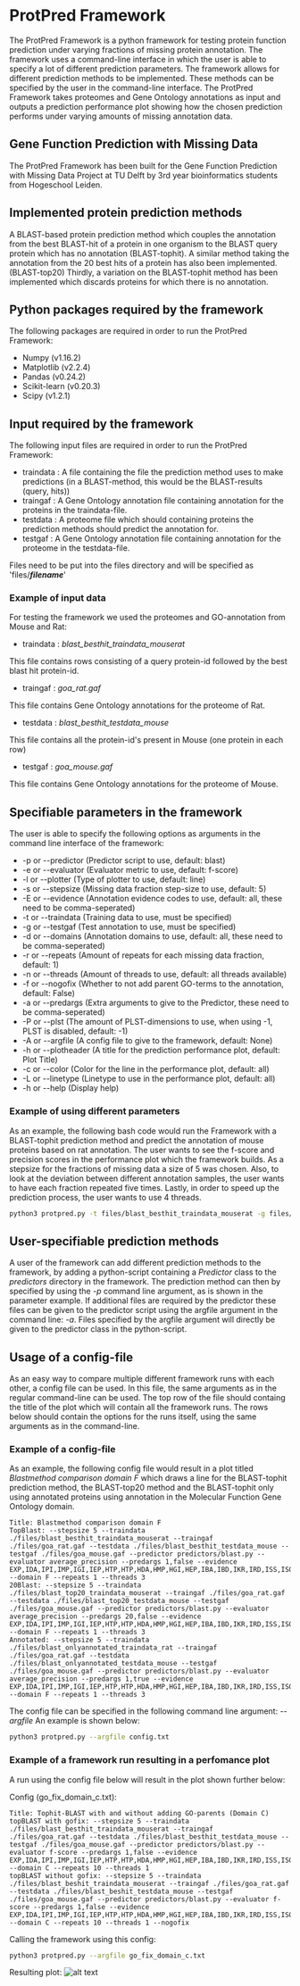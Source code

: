 # ProtPred Framework
The ProtPred Framework is a python framework for testing protein function prediction under varying fractions of missing protein annotation.
The framework uses a command-line interface in which the user is able to specify a lot of different prediction parameters.
The framework allows for different prediction methods to be implemented. These methods can be specified by the user in the command-line interface. 
The ProtPred Framework takes proteomes and Gene Ontology annotations as input and outputs a prediction performance plot showing how
the chosen prediction performs under varying amounts of missing annotation data.

## Gene Function Prediction with Missing Data
The ProtPred Framework has been built for the Gene Function Prediction with Missing Data Project at TU Delft by 3rd year
bioinformatics students from Hogeschool Leiden.

## Implemented protein prediction methods
A BLAST-based protein prediction method which couples the annotation from the best BLAST-hit of a protein in one organism to the BLAST query protein
which has no annotation (BLAST-tophit). A similar method taking the annotation from the 20 best hits of a protein has also been implemented. (BLAST-top20)
Thirdly, a variation on the BLAST-tophit method has been implemented which discards proteins for which there is no annotation.

## Python packages required by the framework
The following packages are required in order to run the ProtPred Framework:
* Numpy (v1.16.2)
* Matplotlib (v2.2.4)
* Pandas (v0.24.2)
* Scikit-learn (v0.20.3)
* Scipy (v1.2.1)

## Input required by the framework
The following input files are required in order to run the ProtPred Framework:
* traindata : A file containing the file the prediction method uses to make predictions (in a BLAST-method, this would be the BLAST-results (query, hits))
* traingaf : A Gene Ontology annotation file containing annotation for the proteins in the traindata-file.
* testdata : A proteome file which should containing proteins the prediction methods should predict the annotation for.
* testgaf : A Gene Ontology annotation file containing annotation for the proteome in the testdata-file.

Files need to be put into the files directory and will be specified as 'files/**_filename_**'

### Example of input data
For testing the framework we used the proteomes and GO-annotation from Mouse and Rat:
* traindata : _blast_besthit_traindata_mouserat_

This file contains rows consisting of a query protein-id followed by the best blast hit protein-id. 

* traingaf : _goa_rat.gaf_

This file contains Gene Ontology annotations for the proteome of Rat.
* testdata : _blast_besthit_testdata_mouse_

This file contains all the protein-id's present in Mouse (one protein in each row)
* testgaf : _goa_mouse.gaf_

This file contains Gene Ontology annotations for the proteome of Mouse.

## Specifiable parameters in the framework
The user is able to specify the following options as arguments in the command line interface of the framework:
* -p or --predictor (Predictor script to use, default: blast)
* -e or --evaluator (Evaluator metric to use, default: f-score)
* -l or --plotter (Type of plotter to use, default: line)
* -s or --stepsize (Missing data fraction step-size to use, default: 5)
* -E or --evidence (Annotation evidence codes to use, default: all, these need to be comma-seperated)
* -t or --traindata (Training data to use, must be specified)
* -g or --testgaf (Test annotation to use, must be specified)
* -d or --domains (Annotation domains to use, default: all, these need to be comma-seperated)
* -r or --repeats (Amount of repeats for each missing data fraction, default: 1)
* -n or --threads (Amount of threads to use, default: all threads available)
* -f or --nogofix (Whether to not add parent GO-terms to the annotation, default: False)
* -a or --predargs (Extra arguments to give to the Predictor, these need to be comma-seperated)
* -P or --plst (The amount of PLST-dimensions to use, when using -1, PLST is disabled, default: -1)
* -A or --argfile (A config file to give to the framework, default: None)
* -h or --plotheader (A title for the prediction performance plot, default: Plot Title)
* -c or --color (Color for the line in the performance plot, default: all)
* -L or --linetype (Linetype to use in the performance plot, default: all)
* -h or --help (Display help)

### Example of using different parameters

As an example, the following bash code would run the Framework with a BLAST-tophit prediction method and
predict the annotation of mouse proteins based on rat annotation. The user wants to see the f-score and precision scores
in the performance plot which the framework builds. As a stepsize for the fractions of missing data a size of 5 was chosen.
Also, to look at the deviation between different annotation samples, the user wants to have each fraction repeated five times.
Lastly, in order to speed up the prediction process, the user wants to use 4 threads.
```bash
python3 protpred.py -t files/blast_besthit_traindata_mouserat -g files/goa_rat.gaf -T files/blast_besthit_testdata_mouse -G files/goa_mouse.gaf -p predictors/pred_blast_besthit.py -e f-score,precision -s 5 -r 5 -n 4
```

## User-specifiable prediction methods
A user of the framework can add different prediction methods to the framework, by adding a python-script containing a _Predictor_ class to the
_predictors_ directory in the framework. The prediction method can then by specified by using the _-p_ command line argument, as is shown
in the parameter example. If additional files are required by the predictor these files can be given to the predictor script using
the argfile argument in the command line: _-a_. Files specified by the argfile argument will directly be given to the predictor class in the python-script.

## Usage of a config-file
As an easy way to compare multiple different framework runs with each other, a config file can be used. In this file, the same arguments as in the regular command-line can be used. The top row of
the file should containg the title of the plot which will contain all the framework runs. The rows below should contain the options for the runs itself, using the same arguments as in the command-line.

### Example of a config-file
As an example, the following config file would result in a plot titled _Blastmethod comparison domain F_ which draws
a line for the BLAST-tophit prediction method, the BLAST-top20 method and the BLAST-tophit only using annotated proteins using
annotation in the Molecular Function Gene Ontology domain.

```
Title: Blastmethod comparison domain F
TopBlast: --stepsize 5 --traindata ./files/blast_besthit_traindata_mouserat --traingaf ./files/goa_rat.gaf --testdata ./files/blast_besthit_testdata_mouse --testgaf ./files/goa_mouse.gaf --predictor predictors/blast.py --evaluator average_precision --predargs 1,false --evidence EXP,IDA,IPI,IMP,IGI,IEP,HTP,HTP,HDA,HMP,HGI,HEP,IBA,IBD,IKR,IRD,ISS,ISO,ISA,ISM,IGC,RCA,TAS,NAS,IC,ND,IEA,IEA --domain F --repeats 1 --threads 3 
20Blast: --stepsize 5 --traindata ./files/blast_top20_traindata_mouserat --traingaf ./files/goa_rat.gaf --testdata ./files/blast_top20_testdata_mouse --testgaf ./files/goa_mouse.gaf --predictor predictors/blast.py --evaluator average_precision --predargs 20,false --evidence EXP,IDA,IPI,IMP,IGI,IEP,HTP,HTP,HDA,HMP,HGI,HEP,IBA,IBD,IKR,IRD,ISS,ISO,ISA,ISM,IGC,RCA,TAS,NAS,IC,ND,IEA,IEA --domain F --repeats 1 --threads 3
Annotated: --stepsize 5 --traindata ./files/blast_onlyannotated_traindata_rat --traingaf ./files/goa_rat.gaf --testdata ./files/blast_onlyannotated_testdata_mouse --testgaf ./files/goa_mouse.gaf --predictor predictors/blast.py --evaluator average_precision --predargs 1,true --evidence EXP,IDA,IPI,IMP,IGI,IEP,HTP,HTP,HDA,HMP,HGI,HEP,IBA,IBD,IKR,IRD,ISS,ISO,ISA,ISM,IGC,RCA,TAS,NAS,IC,ND,IEA,IEA --domain F --repeats 1 --threads 3
```

The config file can be specified in the following command line argument: _--argfile_
An example is shown below:
```bash
python3 protpred.py --argfile config.txt
```
### Example of a framework run resulting in a perfomance plot
A run using the config file below will result in the plot shown further below:


Config (go_fix_domain_c.txt):
```
Title: Tophit-BLAST with and without adding GO-parents (Domain C)
topBLAST with gofix: --stepsize 5 --traindata ./files/blast_besthit_traindata_mouserat --traingaf ./files/goa_rat.gaf --testdata ./files/blast_besthit_testdata_mouse --testgaf ./files/goa_mouse.gaf --predictor predictors/blast.py --evaluator f-score --predargs 1,false --evidence EXP,IDA,IPI,IMP,IGI,IEP,HTP,HTP,HDA,HMP,HGI,HEP,IBA,IBD,IKR,IRD,ISS,ISO,ISA,ISM,IGC,RCA,TAS,NAS,IC,ND,IEA,IEA --domain C --repeats 10 --threads 1 
topBLAST without gofix: --stepsize 5 --traindata ./files/blast_beshit_traindata_mouserat --traingaf ./files/goa_rat.gaf --testdata ./files/blast_beshit_testdata_mouse --testgaf ./files/goa_mouse.gaf --predictor predictors/blast.py --evaluator f-score --predargs 1,false --evidence EXP,IDA,IPI,IMP,IGI,IEP,HTP,HTP,HDA,HMP,HGI,HEP,IBA,IBD,IKR,IRD,ISS,ISO,ISA,ISM,IGC,RCA,TAS,NAS,IC,ND,IEA,IEA --domain C --repeats 10 --threads 1 --nogofix
```
Calling the framework using this config:
```bash
python3 protpred.py --argfile go_fix_domain_c.txt
```
Resulting plot:
![alt text](https://github.com/Sbrussee/GenePredMissData/blob/master/sample_plot.png)
